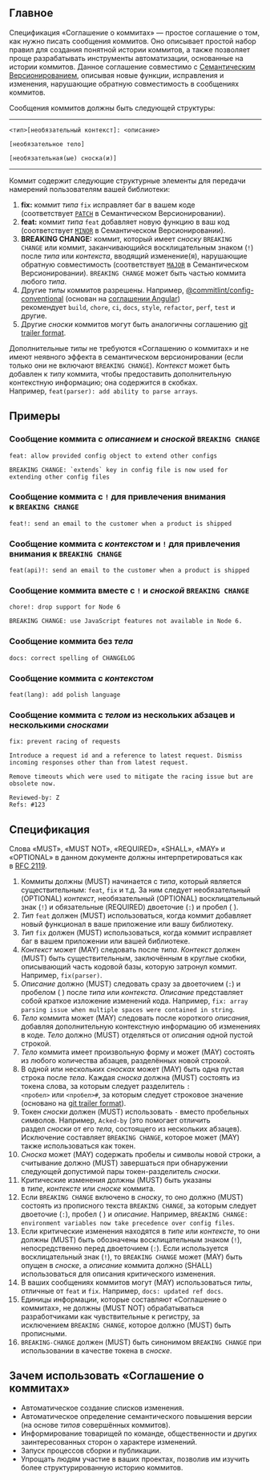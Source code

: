 
## Главное

Спецификация «Соглашение о коммитах» — простое соглашение о том, как нужно писать сообщения коммитов. Оно описывает простой набор правил для создания понятной истории коммитов, а также позволяет проще разрабатывать инструменты автоматизации, основанные на истории коммитов. Данное соглашение совместимо с [Семантическим Версионированием](https://semver.org/lang/ru/), описывая новые функции, исправления и изменения, нарушающие обратную совместимость в сообщениях коммитов.

Сообщения коммитов должны быть следующей структуры:

---

```
<тип>[необязательный контекст]: <описание>

[необязательное тело]

[необязательная(ые) сноска(и)]
```

---

Коммит содержит следующие структурные элементы для передачи намерений пользователям вашей библиотеки:

1. **fix:** коммит _типа_ `fix` исправляет баг в вашем коде (соответствует [`PATCH`](https://semver.org/lang/ru/#%D0%BA%D1%80%D0%B0%D1%82%D0%BA%D0%BE) в Cемантическом Версионировании).
2. **feat:** коммит _типа_ `feat` добавляет новую функцию в ваш код (соответствует [`MINOR`](https://semver.org/lang/ru/#%D0%BA%D1%80%D0%B0%D1%82%D0%BA%D0%BE) в Cемантическом Версионировании).
3. **BREAKING CHANGE:** коммит, который имеет _сноску_ `BREAKING CHANGE` или коммит, заканчивающийся восклицательным знаком (`!`) после _типа_ или _контекста_, вводящий изменение(я), нарушающие обратную совместимость (соответствует [`MAJOR`](https://semver.org/lang/ru/#%D0%BA%D1%80%D0%B0%D1%82%D0%BA%D0%BE) в Cемантическом Версионировании). `BREAKING CHANGE` может быть частью коммита любого _типа_.
4. Другие _типы_ коммитов разрешены. Например, [@commitlint/config-conventional](https://github.com/conventional-changelog/commitlint/tree/master/%40commitlint/config-conventional) (основан на [соглашении Angular](https://github.com/angular/angular/blob/22b96b9/CONTRIBUTING.md#-commit-message-guidelines)) рекомендует `build`, `chore`, `ci`, `docs`, `style`, `refactor`, `perf`, `test` и другие.
5. Другие _сноски_ коммитов могут быть аналогичны соглашению [git trailer format](https://git-scm.com/docs/git-interpret-trailers).

Дополнительные _типы_ не требуются «Соглашению о коммитах» и не имеют неявного эффекта в семантическом версионировании (если только они не включают `BREAKING CHANGE`). _Контекст_ может быть добавлен к _типу_ коммита, чтобы предоставить дополнительную контекстную информацию; она содержится в скобках. Например, `feat(parser): add ability to parse arrays`.

## Примеры

### Сообщение коммита с _описанием_ и _сноской_ `BREAKING CHANGE`

```
feat: allow provided config object to extend other configs

BREAKING CHANGE: `extends` key in config file is now used for extending other config files
```

### Сообщение коммита с `!` для привлечения внимания к `BREAKING CHANGE`

```
feat!: send an email to the customer when a product is shipped
```

### Сообщение коммита с _контекстом_ и `!` для привлечения внимания к `BREAKING CHANGE`

```
feat(api)!: send an email to the customer when a product is shipped
```

### Сообщение коммита вместе с `!` и _сноской_ `BREAKING CHANGE`

```
chore!: drop support for Node 6

BREAKING CHANGE: use JavaScript features not available in Node 6.
```

### Сообщение коммита без _тела_

```
docs: correct spelling of CHANGELOG
```

### Сообщение коммита с _контекстом_

```
feat(lang): add polish language
```

### Сообщение коммита с _телом_ из нескольких абзацев и несколькими _сносками_

```
fix: prevent racing of requests

Introduce a request id and a reference to latest request. Dismiss
incoming responses other than from latest request.

Remove timeouts which were used to mitigate the racing issue but are
obsolete now.

Reviewed-by: Z
Refs: #123
```

## Спецификация

Слова «MUST», «MUST NOT», «REQUIRED», «SHALL», «MAY» и «OPTIONAL» в данном документе должны интерпретироваться как в [RFC 2119](https://www.ietf.org/rfc/rfc2119.txt).

1. Коммиты должны (MUST) начинается с _типа_, который является существительным: `feat`, `fix` и т.д. За ним следует необязательный (OPTIONAL) _контекст_, необязательный (OPTIONAL) восклицательный знак (`!`) и обязательные (REQUIRED) двоеточие (`:`) и пробел ( ).
2. _Тип_ `feat` должен (MUST) использоваться, когда коммит добавляет новый функционал в ваше приложение или вашу библиотеку.
3. _Тип_ `fix` должен (MUST) использоваться, когда коммит исправляет баг в вашем приложении или вашей библиотеке.
4. _Контекст_ может (MAY) следовать после _типа_. _Контекст_ должен (MUST) быть существительным, заключённым в круглые скобки, описывающий часть кодовой базы, которую затронул коммит. Например, `fix(parser)`.
5. _Описание_ должно (MUST) следовать сразу за двоеточием (`:`) и пробелом ( ) после _типа_ или _контекста_. _Описание_ представляет собой краткое изложение изменений кода. Например, `fix: array parsing issue when multiple spaces were contained in string`.
6. _Тело_ коммита может (MAY) следовать после короткого _описания_, добавляя дополнительную контекстную информацию об изменениях в коде. _Тело_ должно (MUST) отделяться от _описания_ одной пустой строкой.
7. _Тело_ коммита имеет произвольную форму и может (MAY) состоять из любого количества абзацев, разделённых новой строкой.
8. В одной или нескольких _сносках_ может (MAY) быть одна пустая строка после _тела_. Каждая _сноска_ должна (MUST) состоять из токена слова, за которым следует разделитель `:<пробел>` или `<пробел>#`, за которым следует строковое значение (основано на [git trailer format](https://git-scm.com/docs/git-interpret-trailers)).
9. Токен _сноски_ должен (MUST) использовать `-` вместо пробельных символов. Например, `Acked-by` (это помогает отличить раздел _сноски_ от его _тела_, состоящего из нескольких абзацев). Исключение составляет `BREAKING CHANGE`, которое может (MAY) также использоваться как токен.
10. _Сноска_ может (MAY) содержать пробелы и символы новой строки, а считывание должно (MUST) завершаться при обнаружении следующей допустимой пары токен-разделитель _сноски_.
11. Критические изменения должны (MUST) быть указаны в _типе_, _контексте_ или _сноске_ коммита.
12. Если `BREAKING CHANGE` включено в _сноску_, то оно должно (MUST) состоять из прописного текста `BREAKING CHANGE`, за которым следует двоеточие (`:`), пробел ( ) и _описание_. Например, `BREAKING CHANGE: environment variables now take precedence over config files`.
13. Если критические изменения находятся в _типе_ или _контексте_, то они должны (MUST) быть обозначены восклицательным знаком (`!`), непосредственно перед двоеточием (`:`). Если используется восклицательный знак (`!`), то `BREAKING CHANGE` может (MAY) быть опущен в _сноске_, а _описание_ коммита должно (SHALL) использоваться для описания критического изменения.
14. В ваших сообщениях коммитов могут (MAY) использоваться _типы_, отличные от `feat` и `fix`. Например, `docs: updated ref docs`.
15. Единицы информации, которые составляют «Соглашение о коммитах», не должны (MUST NOT) обрабатываться разработчиками как чувствительные к регистру, за исключением `BREAKING CHANGE`, которое должно (MUST) быть прописными.
16. `BREAKING-CHANGE` должен (MUST) быть синонимом `BREAKING CHANGE` при использовании в качестве токена в _сноске_.

## Зачем использовать «Соглашение о коммитах»

- Автоматическое создание списков изменения.
- Автоматическое определение семантического повышения версии (на основе _типов_ совершённых коммитов).
- Информирование товарищей по команде, общественности и других заинтересованных сторон о характере изменений.
- Запуск процессов сборки и публикации.
- Упрощать людям участие в ваших проектах, позволив им изучить более структурированную историю коммитов.